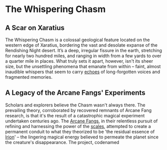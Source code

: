 # The Whispering Chasm

## A Scar on Xaratius

The Whispering Chasm is a colossal geological feature located on the western edge of Xaratius, bordering the vast and desolate expanse of the Rendishing Night desert. It’s a deep, irregular fissure in the earth, stretching for nearly two hundred miles, and ranging in width from a few yards to over a quarter mile in places. What truly sets it apart, however, isn't its sheer size, but the unsettling phenomena that emanate from within – faint, almost inaudible whispers that seem to carry [echoes](/raw/20250501/soul/echoes.md) of long-forgotten voices and fragmented memories.

## A Legacy of the Arcane Fangs' Experiments

Scholars and explorers believe the Chasm wasn't always there. The prevailing theory, corroborated by recovered remnants of Arcane Fang research, is that it's the result of a catastrophic magical experiment undertaken centuries ago. The [Arcane Fangs](/structure/society/factions/arcane-fangs.md), in their relentless pursuit of refining and harnessing the power of the [scales](/geography/landmark/scale.md), attempted to create a permanent conduit to what they theorized to be 'the residual essence of [Irion](/being/deity/irion.md)' – the lingering magical energy believed to permeate the planet since the creature's disappearance.  The project, codenamed 
